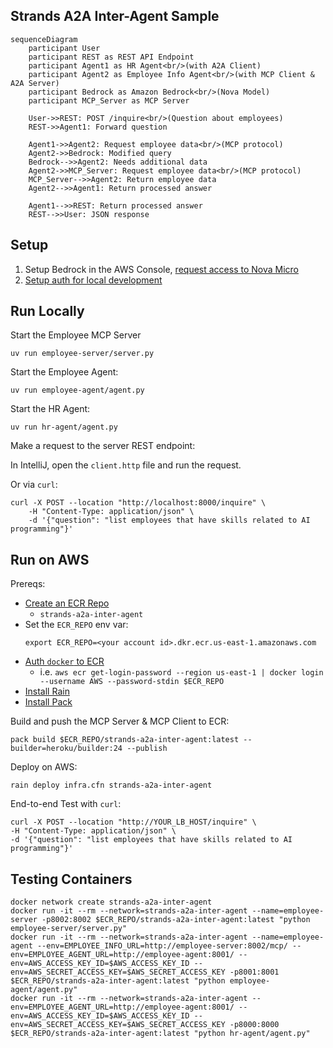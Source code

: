 Strands A2A Inter-Agent Sample
------------------------------

```mermaid
sequenceDiagram
    participant User
    participant REST as REST API Endpoint
    participant Agent1 as HR Agent<br/>(with A2A Client)
    participant Agent2 as Employee Info Agent<br/>(with MCP Client & A2A Server)
    participant Bedrock as Amazon Bedrock<br/>(Nova Model)
    participant MCP_Server as MCP Server

    User->>REST: POST /inquire<br/>(Question about employees)
    REST->>Agent1: Forward question

    Agent1->>Agent2: Request employee data<br/>(MCP protocol)
    Agent2->>Bedrock: Modified query
    Bedrock-->>Agent2: Needs additional data
    Agent2->>MCP_Server: Request employee data<br/>(MCP protocol)
    MCP_Server-->>Agent2: Return employee data
    Agent2-->>Agent1: Return processed answer

    Agent1-->>REST: Return processed answer
    REST-->>User: JSON response
```

## Setup

1. Setup Bedrock in the AWS Console, [request access to Nova Micro](https://us-east-1.console.aws.amazon.com/bedrock/home?region=us-east-1#/modelaccess)
1. [Setup auth for local development](https://docs.aws.amazon.com/cli/v1/userguide/cli-chap-authentication.html)

## Run Locally

Start the Employee MCP Server
```
uv run employee-server/server.py
```

Start the Employee Agent:
```
uv run employee-agent/agent.py
```

Start the HR Agent:
```
uv run hr-agent/agent.py
```

Make a request to the server REST endpoint:

In IntelliJ, open the `client.http` file and run the request.

Or via `curl`:
```
curl -X POST --location "http://localhost:8000/inquire" \
    -H "Content-Type: application/json" \
    -d '{"question": "list employees that have skills related to AI programming"}'
```

## Run on AWS

Prereqs:
- [Create an ECR Repo](https://us-east-1.console.aws.amazon.com/ecr/private-registry/repositories/create?region=us-east-1)
  - `strands-a2a-inter-agent`
- Set the `ECR_REPO` env var:
    ```
    export ECR_REPO=<your account id>.dkr.ecr.us-east-1.amazonaws.com
    ```
- [Auth `docker` to ECR](https://docs.aws.amazon.com/AmazonECR/latest/userguide/registry_auth.html)
  - i.e. `aws ecr get-login-password --region us-east-1 | docker login --username AWS --password-stdin $ECR_REPO`
- [Install Rain](https://github.com/aws-cloudformation/rain)
- [Install Pack](https://buildpacks.io/docs/for-platform-operators/how-to/integrate-ci/pack/)

Build and push the MCP Server & MCP Client to ECR:
```
pack build $ECR_REPO/strands-a2a-inter-agent:latest --builder=heroku/builder:24 --publish
```

Deploy on AWS:
```
rain deploy infra.cfn strands-a2a-inter-agent
```

End-to-end Test with `curl`:
```
curl -X POST --location "http://YOUR_LB_HOST/inquire" \
-H "Content-Type: application/json" \
-d '{"question": "list employees that have skills related to AI programming"}'
```

## Testing Containers

```
docker network create strands-a2a-inter-agent
docker run -it --rm --network=strands-a2a-inter-agent --name=employee-server -p8002:8002 $ECR_REPO/strands-a2a-inter-agent:latest "python employee-server/server.py"
docker run -it --rm --network=strands-a2a-inter-agent --name=employee-agent --env=EMPLOYEE_INFO_URL=http://employee-server:8002/mcp/ --env=EMPLOYEE_AGENT_URL=http://employee-agent:8001/ --env=AWS_ACCESS_KEY_ID=$AWS_ACCESS_KEY_ID --env=AWS_SECRET_ACCESS_KEY=$AWS_SECRET_ACCESS_KEY -p8001:8001 $ECR_REPO/strands-a2a-inter-agent:latest "python employee-agent/agent.py"
docker run -it --rm --network=strands-a2a-inter-agent --env=EMPLOYEE_AGENT_URL=http://employee-agent:8001/ --env=AWS_ACCESS_KEY_ID=$AWS_ACCESS_KEY_ID --env=AWS_SECRET_ACCESS_KEY=$AWS_SECRET_ACCESS_KEY -p8000:8000 $ECR_REPO/strands-a2a-inter-agent:latest "python hr-agent/agent.py"
```
